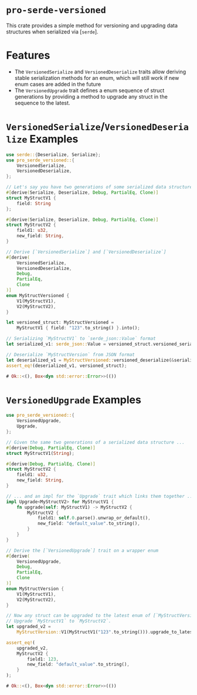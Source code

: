 # `pro-serde-versioned`

This crate provides a simple method for versioning and upgrading data structures
when serialized via [`serde`].

# Features
- The `VersionedSerialize` and `VersionedDeserialize` traits allow deriving 
  stable serialization methods for an enum, which will still work if new enum 
  cases are added in the future
- The `VersionedUpgrade` trait defines a enum sequence of struct generations by
  providing a method to upgrade any struct in the sequence to the latest.

# `VersionedSerialize`/`VersionedDeserialize` Examples

```rust
use serde::{Deserialize, Serialize};
use pro_serde_versioned::{
    VersionedSerialize,
    VersionedDeserialize,
};

// Let's say you have two generations of some serialized data structure ...
#[derive(Serialize, Deserialize, Debug, PartialEq, Clone)]
struct MyStructV1 {
    field: String
};

#[derive(Serialize, Deserialize, Debug, PartialEq, Clone)]
struct MyStructV2 {
    field1: u32,
    new_field: String,
}

// Derive [`VersionedSerialize`] and [`VersionedDeserialize`]
#[derive(
    VersionedSerialize,
    VersionedDeserialize,
    Debug,
    PartialEq,
    Clone
)]
enum MyStructVersioned {
    V1(MyStructV1),
    V2(MyStructV2),
}

let versioned_struct: MyStructVersioned = 
    MyStructV1 { field: "123".to_string() }.into();

// Serializing `MyStructV1` to `serde_json::Value` format
let serialized_v1: serde_json::Value = versioned_struct.versioned_serialize()?;

// Deserialize `MyStructVersion` from JSON format 
let deserialized_v1 = MyStructVersioned::versioned_deserialize(&serialized_v1)?;
assert_eq!(deserialized_v1, versioned_struct);

# Ok::<(), Box<dyn std::error::Error>>(())
```

# `VersionedUpgrade` Examples

```rust
use pro_serde_versioned::{
    VersionedUpgrade,
    Upgrade,
};

// Given the same two generations of a serialized data structure ...
#[derive(Debug, PartialEq, Clone)]
struct MyStructV1(String);

#[derive(Debug, PartialEq, Clone)]
struct MyStructV2 {
    field1: u32,
    new_field: String,
}

// ... and an impl for the `Upgrade` trait which links them together ...
impl Upgrade<MyStructV2> for MyStructV1 {
    fn upgrade(self: MyStructV1) -> MyStructV2 {
        MyStructV2 {
            field1: self.0.parse().unwrap_or_default(),
            new_field: "default_value".to_string(),
        }
    }
}

// Derive the [`VersionedUpgrade`] trait on a wrapper enum
#[derive(
    VersionedUpgrade,
    Debug,
    PartialEq,
    Clone
)]
enum MyStructVersion {
    V1(MyStructV1),
    V2(MyStructV2),
}

// Now any struct can be upgraded to the latest enum of [`MyStructVersioned`]!
// Upgrade `MyStructV1` to `MyStructV2`.
let upgraded_v2 = 
    MyStructVersion::V1(MyStructV1("123".to_string())).upgrade_to_latest();

assert_eq!(
    upgraded_v2,
    MyStructV2 {
        field1: 123,
        new_field: "default_value".to_string(),
    }
);

# Ok::<(), Box<dyn std::error::Error>>(())
```